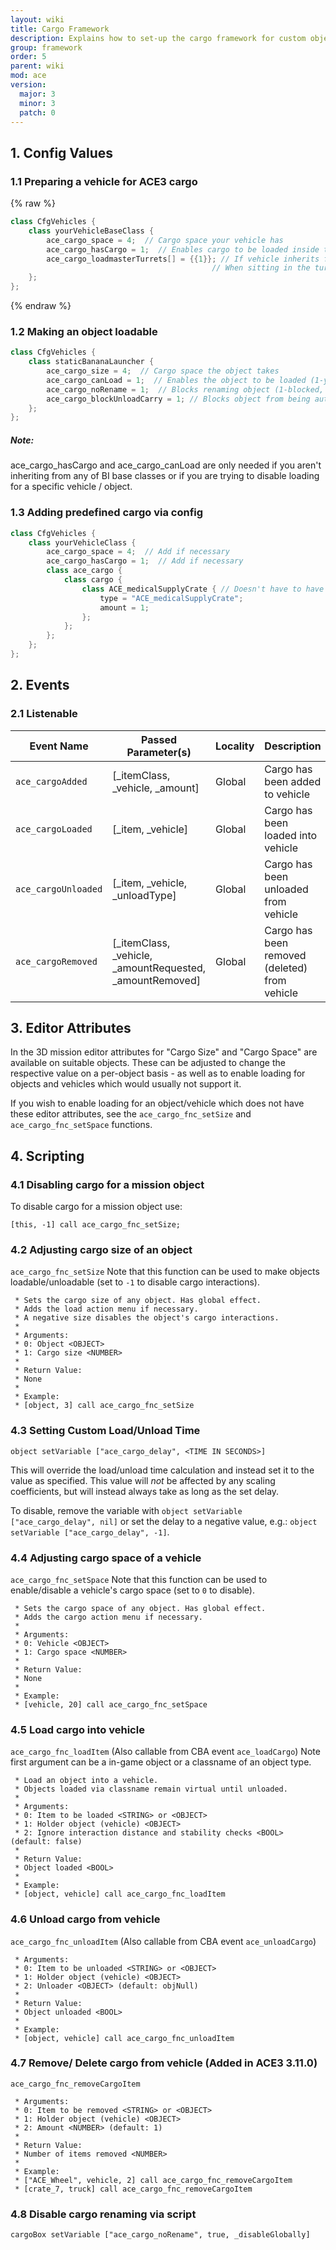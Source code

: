 ```yaml
---
layout: wiki
title: Cargo Framework
description: Explains how to set-up the cargo framework for custom objects and vehicles.
group: framework
order: 5
parent: wiki
mod: ace
version:
  major: 3
  minor: 3
  patch: 0
---
```


## 1. Config Values

### 1.1 Preparing a vehicle for ACE3 cargo

{% raw %}
```cpp
class CfgVehicles {
    class yourVehicleBaseClass {
        ace_cargo_space = 4;  // Cargo space your vehicle has
        ace_cargo_hasCargo = 1;  // Enables cargo to be loaded inside the vehicle (1-yes, 0-no)
        ace_cargo_loadmasterTurrets[] = {{1}}; // If vehicle inherits from "Air", you can set this attribute.
                                             // When sitting in the turret paths you define here, you can paradrop cargo items. By default, pilots and co-pilots can paradrop cargo items.
    };
};
```
{% endraw %}

### 1.2 Making an object loadable

```cpp
class CfgVehicles {
    class staticBananaLauncher {
        ace_cargo_size = 4;  // Cargo space the object takes
        ace_cargo_canLoad = 1;  // Enables the object to be loaded (1-yes, 0-no)
        ace_cargo_noRename = 1;  // Blocks renaming object (1-blocked, 0-allowed)
        ace_cargo_blockUnloadCarry = 1; // Blocks object from being automatically picked up by player on unload
    };
};
```

<div class="panel callout">
    <h5>Note:</h5>
    <p>ace_cargo_hasCargo and ace_cargo_canLoad are only needed if you aren't inheriting from any of BI base classes or if you are trying to disable loading for a specific vehicle / object.</p>
</div>

### 1.3 Adding predefined cargo via config

```cpp
class CfgVehicles {
    class yourVehicleClass {
        ace_cargo_space = 4;  // Add if necessary
        ace_cargo_hasCargo = 1;  // Add if necessary
        class ace_cargo {
            class cargo {
                class ACE_medicalSupplyCrate { // Doesn't have to have the same name as the item you're adding
                    type = "ACE_medicalSupplyCrate";
                    amount = 1;
                };
            };
        };
    };
};
```

## 2. Events

### 2.1 Listenable

Event Name | Passed Parameter(s) | Locality | Description
---------- | ----------- | ------------------- | --------
`ace_cargoAdded` | [_itemClass, _vehicle, _amount] | Global | Cargo has been added to vehicle
`ace_cargoLoaded` | [_item, _vehicle] | Global | Cargo has been loaded into vehicle
`ace_cargoUnloaded` | [_item, _vehicle, _unloadType] | Global | Cargo has been unloaded from vehicle
`ace_cargoRemoved` | [_itemClass, _vehicle, _amountRequested, _amountRemoved] | Global | Cargo has been removed (deleted) from vehicle

## 3. Editor Attributes

In the 3D mission editor attributes for "Cargo Size" and "Cargo Space" are available on suitable objects. These can be adjusted to change the respective value on a per-object basis - as well as to enable loading for objects and vehicles which would usually not support it.

If you wish to enable loading for an object/vehicle which does not have these editor attributes, see the `ace_cargo_fnc_setSize` and `ace_cargo_fnc_setSpace` functions.

## 4. Scripting

### 4.1 Disabling cargo for a mission object

To disable cargo for a mission object use:

```sqf
[this, -1] call ace_cargo_fnc_setSize;
```

### 4.2 Adjusting cargo size of an object

`ace_cargo_fnc_setSize`
Note that this function can be used to make objects loadable/unloadable (set to `-1` to disable cargo interactions).

```sqf
 * Sets the cargo size of any object. Has global effect.
 * Adds the load action menu if necessary.
 * A negative size disables the object's cargo interactions.
 *
 * Arguments:
 * 0: Object <OBJECT>
 * 1: Cargo size <NUMBER>
 *
 * Return Value:
 * None
 *
 * Example:
 * [object, 3] call ace_cargo_fnc_setSize
```

### 4.3 Setting Custom Load/Unload Time

```sqf
object setVariable ["ace_cargo_delay", <TIME IN SECONDS>]
```

This will override the load/unload time calculation and instead set it to the value as specified. This value will _not_ be affected by any scaling coefficients, but will instead always take as long as the set delay.

To disable, remove the variable with `object setVariable ["ace_cargo_delay", nil]` or set the delay to a negative value, e.g.: `object setVariable ["ace_cargo_delay", -1]`.

### 4.4 Adjusting cargo space of a vehicle

`ace_cargo_fnc_setSpace`
Note that this function can be used to enable/disable a vehicle's cargo space (set to `0` to disable).

```sqf
 * Sets the cargo space of any object. Has global effect.
 * Adds the cargo action menu if necessary.
 *
 * Arguments:
 * 0: Vehicle <OBJECT>
 * 1: Cargo space <NUMBER>
 *
 * Return Value:
 * None
 *
 * Example:
 * [vehicle, 20] call ace_cargo_fnc_setSpace
```

### 4.5 Load cargo into vehicle 

`ace_cargo_fnc_loadItem` (Also callable from CBA event `ace_loadCargo`)
Note first argument can be a in-game object or a classname of an object type.

```sqf
 * Load an object into a vehicle.
 * Objects loaded via classname remain virtual until unloaded.
 *
 * Arguments:
 * 0: Item to be loaded <STRING> or <OBJECT>
 * 1: Holder object (vehicle) <OBJECT>
 * 2: Ignore interaction distance and stability checks <BOOL> (default: false)
 *
 * Return Value:
 * Object loaded <BOOL>
 *
 * Example:
 * [object, vehicle] call ace_cargo_fnc_loadItem
```

### 4.6 Unload cargo from vehicle 

`ace_cargo_fnc_unloadItem` (Also callable from CBA event `ace_unloadCargo`)

```sqf
 * Arguments:
 * 0: Item to be unloaded <STRING> or <OBJECT>
 * 1: Holder object (vehicle) <OBJECT>
 * 2: Unloader <OBJECT> (default: objNull)
 *
 * Return Value:
 * Object unloaded <BOOL>
 *
 * Example:
 * [object, vehicle] call ace_cargo_fnc_unloadItem
```

### 4.7 Remove/ Delete cargo from vehicle (Added in ACE3 3.11.0)

`ace_cargo_fnc_removeCargoItem`

```sqf
 * Arguments:
 * 0: Item to be removed <STRING> or <OBJECT>
 * 1: Holder object (vehicle) <OBJECT>
 * 2: Amount <NUMBER> (default: 1)
 *
 * Return Value:
 * Number of items removed <NUMBER>
 *
 * Example:
 * ["ACE_Wheel", vehicle, 2] call ace_cargo_fnc_removeCargoItem
 * [crate_7, truck] call ace_cargo_fnc_removeCargoItem
```

### 4.8 Disable cargo renaming via script

```sqf
cargoBox setVariable ["ace_cargo_noRename", true, _disableGlobally]
```
